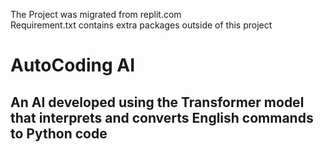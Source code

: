 The Project was migrated from replit.com  
Requirement.txt contains extra packages outside of this project 

# AutoCoding AI 
## An AI developed using the Transformer model that interprets and converts English commands to Python code 

